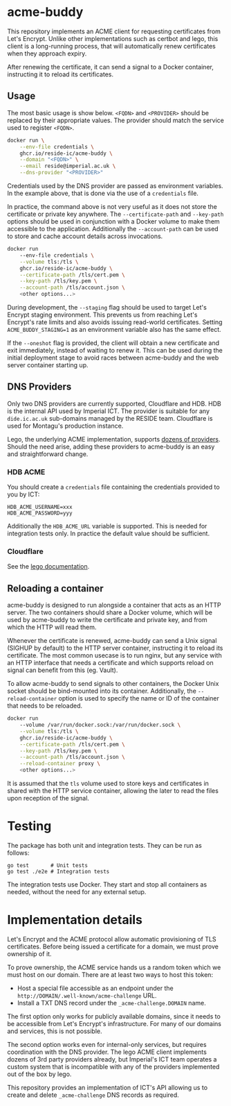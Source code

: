 # acme-buddy

This repository implements an ACME client for requesting certificates from
Let's Encrypt. Unlike other implementations such as certbot and lego, this
client is a long-running process, that will automatically renew certificates
when they approach expiry.

After renewing the certificate, it can send a signal to a Docker container,
instructing it to reload its certificates.

## Usage

The most basic usage is show below. `<FQDN>` and `<PROVIDER>` should be
replaced by their appropriate values. The provider should match the service
used to register `<FQDN>`.

```sh
docker run \
    --env-file credentials \
    ghcr.io/reside-ic/acme-buddy \
    --domain "<FQDN>" \
    --email reside@imperial.ac.uk \
    --dns-provider "<PROVIDER>"
```

Credentials used by the DNS provider are passed as environment variables. In
the example above, that is done via the use of a `credentials` file.

In practice, the command above is not very useful as it does not store the
certificate or private key anywhere. The `--certificate-path` and `--key-path`
options should be used in conjunction with a Docker volume to make them
accessible to the application. Additionally the `--account-path` can be used to
store and cache account details across invocations.

```sh
docker run
    --env-file credentials \
    --volume tls:/tls \
    ghcr.io/reside-ic/acme-buddy \
    --certificate-path /tls/cert.pem \
    --key-path /tls/key.pem \
    --account-path /tls/account.json \
    <other options...>
```

During development, the `--staging` flag should be used to target Let's Encrypt
staging environment. This prevents us from reaching Let's Encrypt's rate limits
and also avoids issuing read-world certificates. Setting `ACME_BUDDY_STAGING=1`
as an environment variable also has the same effect.

If the `--oneshot` flag is provided, the client will obtain a new certificate
and exit immediately, instead of waiting to renew it. This can be used during
the initial deployment stage to avoid races between acme-buddy and the web
server container starting up.

## DNS Providers

Only two DNS providers are currently supported, Cloudflare and HDB. HDB is the
internal API used by Imperial ICT. The provider is suitable for any
`dide.ic.ac.uk` sub-domains managed by the RESIDE team. Cloudflare is used for
Montagu's production instance.

Lego, the underlying ACME implementation, supports [dozens of providers][lego-dns].
Should the need arise, adding these providers to acme-buddy is an easy and
straightforward change.

[lego-dns]: https://go-acme.github.io/lego/dns/index.html

### HDB ACME

You should create a `credentials` file containing the credentials provided to
you by ICT:
```
HDB_ACME_USERNAME=xxx
HDB_ACME_PASSWORD=yyy
```

Additionally the `HDB_ACME_URL` variable is supported. This is needed for
integration tests only. In practice the default value should be sufficient.

### Cloudflare

See the [lego documentation][lego-cloudflare].

[lego-cloudflare]: https://go-acme.github.io/lego/dns/cloudflare/

## Reloading a container

acme-buddy is designed to run alongside a container that acts as an HTTP
server. The two containers should share a Docker volume, which will be used by
acme-buddy to write the certificate and private key, and from which the HTTP
will read them.

Whenever the certificate is renewed, acme-buddy can send a Unix signal (SIGHUP
by default) to the HTTP server container, instructing it to reload its
certificate. The most common usecase is to run nginx, but any service with an
HTTP interface that needs a certificate and which supports reload on signal can
benefit from this (eg. Vault).

To allow acme-buddy to send signals to other containers, the Docker Unix socket
should be bind-mounted into its container. Additionally, the
`--reload-container` option is used to specify the name or ID of the container
that needs to be reloaded.

```sh
docker run
    --volume /var/run/docker.sock:/var/run/docker.sock \
    --volume tls:/tls \
    ghcr.io/reside-ic/acme-buddy \
    --certificate-path /tls/cert.pem \
    --key-path /tls/key.pem \
    --account-path /tls/account.json \
    --reload-container proxy \
    <other options...>
```

It is assumed that the `tls` volume used to store keys and certificates in
shared with the HTTP service container, allowing the later to read the files
upon reception of the signal.

# Testing

The package has both unit and integration tests. They can be run as follows:
```
go test       # Unit tests
go test ./e2e # Integration tests
```

The integration tests use Docker. They start and stop all containers as needed,
without the need for any external setup.

# Implementation details

Let's Encrypt and the ACME protocol allow automatic provisioning of TLS
certificates. Before being issued a certificate for a domain, we must prove
ownership of it.

To prove ownership, the ACME service hands us a random token which we must host
on our domain. There are at least two ways to host this token:

- Host a special file accessible as an endpoint under the `http://DOMAIN/.well-known/acme-challenge` URL.
- Install a TXT DNS record under the `_acme-challenge.DOMAIN` name.

The first option only works for publicly available domains, since it needs to
be accessible from Let's Encrypt's infrastructure. For many of our domains and
services, this is not possible.

The second option works even for internal-only services, but requires
coordination with the DNS provider. The lego ACME client implements dozens of
3rd party providers already, but Imperial's ICT team operates a custom system
that is incompatible with any of the providers implemented out of the box by
lego.

This repository provides an implementation of ICT's API allowing us to create
and delete `_acme-challenge` DNS records as required.
